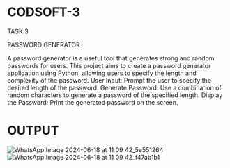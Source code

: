 # CODSOFT-3
TASK 3

PASSWORD GENERATOR

A password generator is a useful tool that generates strong and
random passwords for users. This project aims to create a
password generator application using Python, allowing users to
specify the length and complexity of the password.
User Input: Prompt the user to specify the desired length of the
password.
Generate Password: Use a combination of random characters to
generate a password of the specified length.
Display the Password: Print the generated password on the screen.

# OUTPUT
![WhatsApp Image 2024-06-18 at 11 09 42_5e551264](https://github.com/Kaif-g/CODSOFT-3/assets/151158080/1ee0c29e-8dff-43ff-bd01-5512a57c325a)
![WhatsApp Image 2024-06-18 at 11 09 42_f47ab1b1](https://github.com/Kaif-g/CODSOFT-3/assets/151158080/8d20767a-4a3e-43f3-bbff-bd34b3f369e1)
